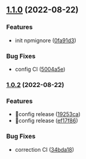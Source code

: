 ## [1.1.0](https://github.com/bavatech/eslint-config/compare/v1.0.2...v1.1.0) (2022-08-22)


### Features

* init npmignore ([0fa91d3](https://github.com/bavatech/eslint-config/commit/0fa91d321b10fde0670ef3db48b76dde4b331ea3))


### Bug Fixes

* config CI ([5004a5e](https://github.com/bavatech/eslint-config/commit/5004a5e7df44011f9f4b92a69b21e3e2ab6593a0))

### [1.0.2](https://github.com/bavatech/eslint-config/compare/v1.0.1...v1.0.2) (2022-08-22)


### Features

* 🚩config release ([19253ca](https://github.com/bavatech/eslint-config/commit/19253caa022aa1c61d74fbf13447f8bab692d64c))
* 🚩config release ([ef17f86](https://github.com/bavatech/eslint-config/commit/ef17f868dc0aab478f9e74ceffa73e5b844cbc50))


### Bug Fixes

* correction CI ([34bda18](https://github.com/bavatech/eslint-config/commit/34bda188d9fc0f9f2409587bd92e474f8ca76b7d))
